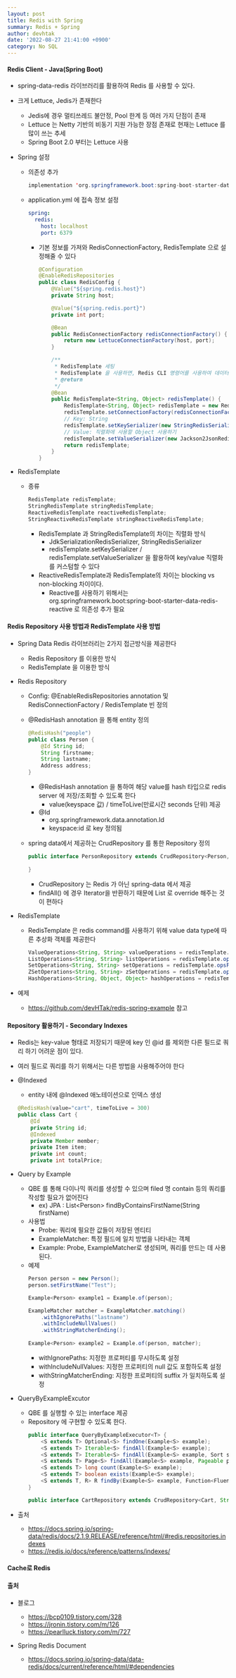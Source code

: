 ```yaml
---
layout: post
title: Redis with Spring
summary: Redis + Spring
author: devhtak
date: '2022-08-27 21:41:00 +0900'
category: No SQL
---
```


#### Redis Client - Java(Spring Boot)

- spring-data-redis 라이브러리를 활용하여 Redis 를 사용할 수 있다.
- 크게 Lettuce, Jedis가 존재한다
  - Jedis에 경우 멀티쓰레드 불안정, Pool 한계 등 여러 가지 단점이 존재
  - Lettuce 는 Netty 기반의 비동기 지원 가능한 장점 존재로 현재는 Lettuce 를 많이 쓰는 추세
  - Spring Boot 2.0 부터는 Lettuce 사용

- Spring 설정
  - 의존성 추가
    ```java
    implementation 'org.springframework.boot:spring-boot-starter-data-redis'
    ```
  - application.yml 에 접속 정보 설정
    ```yml
    spring:
      redis:
        host: localhost
        port: 6379
    ```
    - 기본 정보를 가져와 RedisConnectionFactory, RedisTemplate 으로 설정해줄 수 있다
      ```java
      @Configuration
      @EnableRedisRepositories
      public class RedisConfig {
          @Value("${spring.redis.host}")
          private String host;

          @Value("${spring.redis.port}")
          private int port;

          @Bean
          public RedisConnectionFactory redisConnectionFactory() {
              return new LettuceConnectionFactory(host, port);
          }

          /**
           * RedisTemplate 세팅
           * RedisTemplate 을 사용하면, Redis CLI 명령어를 사용하여 데이터 셋에 맞게 구현할 수 있다
           * @return
           */
          @Bean
          public RedisTemplate<String, Object> redisTemplate() {
              RedisTemplate<String, Object> redisTemplate = new RedisTemplate<>();
              redisTemplate.setConnectionFactory(redisConnectionFactory());
              // Key: String
              redisTemplate.setKeySerializer(new StringRedisSerializer());
              // Value: 직렬화에 사용할 Object 사용하기
              redisTemplate.setValueSerializer(new Jackson2JsonRedisSerializer<>(String.class));
              return redisTemplate;
          }
      }
      ```

- RedisTemplate
  - 종류
    ```java
    RedisTemplate redisTemplate;
    StringRedisTemplate stringRedisTemplate;
    ReactiveRedisTemplate reactiveRedisTemplate;
    StringReactiveRedisTemplate stringReactiveRedisTemplate;
    ```
    - RedisTemplate 과 StringRedisTemplate의 차이는 직렬화 방식
      - JdkSerializationRedisSerializer, StringRedisSerializer
      - redisTemplate.setKeySerializer / redisTemplate.setValueSerializer 을 활용하여 key/value 직렬화를 커스텀할 수 있다      
    - ReactiveRedisTemplate과 RedisTemplate의 차이는 blocking vs non-blocking 차이이다.
      - Reactive를 사용하기 위해서는 org.springframework.boot:spring-boot-starter-data-redis-reactive 로 의존성 추가 필요
    
#### Redis Repository 사용 방법과 RedisTemplate 사용 방법

- Spring Data Redis 라이브러리는 2가지 접근방식을 제공한다
  - Redis Repository 를 이용한 방식
  - RedisTemplate 을 이용한 방식

- Redis Repository
  - Config: @EnableRedisRepositories annotation 및 RedisConnectionFactory / RedisTemplate 빈 정의
  - @RedisHash annotation 을 통해 entity 정의
    ```java
    @RedisHash("people")
    public class Person {
        @Id String id;
        String firstname;
        String lastname;
        Address address;
    }
    ```
    - @RedisHash annotation 을 통하여 해당 value를 hash 타입으로 redis server 에 저장/조회할 수 있도록 한다
      - value(keyspace 값) / timeToLive(만료시간 seconds 단위) 제공
    - @Id
      - org.springframework.data.annotation.Id
      - keyspace:id 로 key 정의됨
    
  - spring data에서 제공하는 CrudRepository 를 통한 Repository 정의
    ```java
    public interface PersonRepository extends CrudRepository<Person, String> {
        
    }
    ```
    - CrudRepository 는 Redis 가 아닌 spring-data 에서 제공
    - findAll() 에 경우 Iterator을 반환하기 때문에 List 로 override 해주는 것이 편하다
    
- RedisTemplate
  - RedisTemplate 은 redis command를 사용하기 위해 value data type에 따른 추상화 객체를 제공한다
    ```java
    ValueOperations<String, String> valueOperations = redisTemplate.opsForValue(); // String type으로 serializer/deserializer 해주는 인터페이스
    ListOperations<String, String> listOperations = redisTemplate.opsForList(); // List type으로 serializer/deserializer 해주는 인터페이스
    SetOperations<String, String> setOperations = redisTemplate.opsForSet(); // Set type으로 serializer/deserializer 해주는 인터페이스
    ZSetOperations<String, String> zSetOperations = redisTemplate.opsForZSet(); // Sorted Set type으로 serializer/deserializer 해주는 인터페이스
    HashOperations<String, Object, Object> hashOperations = redisTemplate.opsForHash(); // Hash type으로 serializer/deserializer 해주는 인터페이스
    ```
    
- 예제
  - https://github.com/devHTak/redis-spring-example 참고

#### Repository 활용하기 - Secondary Indexes

- Redis는 key-value 형태로 저장되기 때문에 key 인 @id 를 제외한 다른 필드로 쿼리 하기 어려운 점이 있다.
- 여러 필드로 쿼리를 하기 위해서는 다른 방법을 사용해주어야 한다
- @Indexed
  - entity 내에 @Indexed 애노테이션으로 인덱스 생성
  ```java
  @RedisHash(value="cart", timeToLive = 300)
  public class Cart {
      @Id
      private String id;
      @Indexed
      private Member member;
      private Item item;
      private int count;
      private int totalPrice;
  ```

- Query by Example
  - QBE 를 통해 다이나믹 쿼리를 생성할 수 있으며 filed 명 contain 등의 쿼리를 작성할 필요가 없어진다
    - ex) JPA : List\<Person> findByContainsFirstName(String firstName)
  - 사용법
    - Probe: 쿼리에 필요한 값들이 저장된 엔티티
    - ExampleMatcher: 특정 필드에 일치 방법을 나타내는 객체 
    - Example: Probe, ExampleMatcher로 생성되며, 쿼리를 만드는 데 사용된다.
  - 예제
    ```java
    Person person = new Person();
    person.setFirstName("Test");
    
    Example<Person> example1 = Example.of(person);
    
    ExampleMatcher matcher = ExampleMatcher.matching()
        .withIgnorePaths("lastname")
        .withIncludeNullValues()
        .withStringMatcherEnding();
       
    Example<Person> example2 = Example.of(person, matcher);
    ```
    - withIgnorePaths: 지정한 프로퍼티를 무시하도록 설정
    - withIncludeNullValues: 지정한 프로퍼티의 null 값도 포함하도록 설정
    - withStringMatcherEnding: 지정한 프로퍼티의 suffix 가 일치하도록 설정

- QueryByExampleExcutor
  - QBE 를 실행할 수 있는 interface 제공
  - Repository 에 구현할 수 있도록 한다.
    ```java
    public interface QueryByExampleExecutor<T> {
        <S extends T> Optional<S> findOne(Example<S> example);
        <S extends T> Iterable<S> findAll(Example<S> example);
        <S extends T> Iterable<S> findAll(Example<S> example, Sort sort);
        <S extends T> Page<S> findAll(Example<S> example, Pageable pageable);
        <S extends T> long count(Example<S> example);
        <S extends T> boolean exists(Example<S> example);
        <S extends T, R> R findBy(Example<S> example, Function<FluentQuery.FetchableFluentQuery<S>, R> queryFunction);
    }
    
    public interface CartRepository extends CrudRepository<Cart, String>, QueryByExampleExecutor<Cart> {} 
    ```

- 출처
  - https://docs.spring.io/spring-data/redis/docs/2.1.9.RELEASE/reference/html/#redis.repositories.indexes
  - https://redis.io/docs/reference/patterns/indexes/

#### Cache로 Redis 

#### 출처
- 블로그
  - https://bcp0109.tistory.com/328
  - https://jronin.tistory.com/m/126
  - https://pearlluck.tistory.com/m/727

- Spring Redis Document
  - https://docs.spring.io/spring-data/data-redis/docs/current/reference/html/#dependencies
